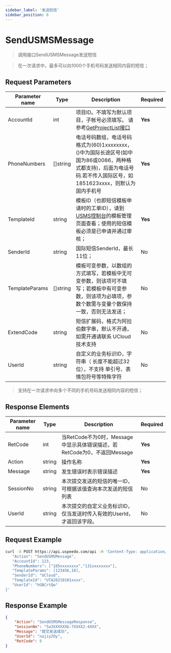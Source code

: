 ```yaml
---
sidebar_label: '发送短信'
sidebar_position: 6
---
```


# SendUSMSMessage

> 调用接口SendUSMSMessage发送短信

> 在一次请求中，最多可以向1000个手机号码发送相同内容的短信；

## Request Parameters
| Parameter name   | Type  | Description |Required|
|---|---|---|---|
| AccountId  | int  | 项目ID。不填写为默认项目，子帐号必须填写。 请参考[GetProjectList接口](https://docs.ucloud.cn/api/summary/get_project_list)                   |**Yes**|
| PhoneNumbers   | []string | 电话号码数组，电话号码格式为(60)1xxxxxxxx，()中为国际长途区号(如中国为86或0086，两种格式都支持)，后面为电话号码.若不传入国际区号，如1851623xxxx，则默认为国内手机号                 |**Yes**|
| TemplateId       | string   | 模板ID（也即短信模板申请时的工单ID），请到[USMS控制台](https://console.uspeedo.com/sms/overview)的模板管理页面查看；使用的短信模板必须是已申请并通过审核；                       |**Yes**|
| SenderId         | string   | 国际短信SenderId，最长11位；                                                                                                 |No|
| TemplateParams | []string | 模板可变参数，以数组的方式填写，若模板中无可变参数，则该项可不填写；若模板中有可变参数，则该项为必填项，参数个数需与变量个数保持一致，否则无法发送； |No|
| ExtendCode       | string   | 短信扩展码，格式为阿拉伯数字串，默认不开通，如需开通请联系 UCloud技术支持                                                                            |No|
| UserId           | string   | 自定义的业务标识ID，字符串（ 长度不能超过32 位），不支持 单引号、表情包符号等特殊字符                                                                      |No|

> 支持在一次请求中向多个不同的手机号码发送相同内容的短信；

## Response Elements
|Parameter name|Type|Description|Required|
|---|---|---|---|
|RetCode|int|当RetCode不为0时，Message中显示具体错误描述，若RetCode为0，不返回Message|**Yes**|
|Action|string|操作名称|**Yes**|
|Message|string|发生错误时表示错误描述|**Yes**|
|SessionNo|string|本次提交发送的短信的唯一ID，可根据该值查询本次发送的短信列表|No|
|UserId|string|本次提交的自定义业务标识ID，仅当发送时传入有效的UserId，才返回该字段。|No|

## Request Example

```bash
curl -X POST https://api.uspeedo.com/api -H 'Content-Type: application/json' -d '{
   "Action": "SendUSMSMessage",
   "AccountId": 123,
   "PhoneNumbers": ["185xxxxxxxx","131xxxxxxxx"],
   "TemplateParams": [123456,10],
   "SenderId": "UCloud",
   "TemplateId": "UTA20210101xxxx",
   "UserId": "hGBCrtQw"
}'
```

## Response Example

```json
{
    "Action": "SendUSMSMessageResponse", 
    "SessionNo": "5a3XXXXXXb-7XXXX2-4XXX", 
    "Message": "提交发送成功", 
    "UserId": "najiyZOy", 
    "RetCode": 0
}
```

